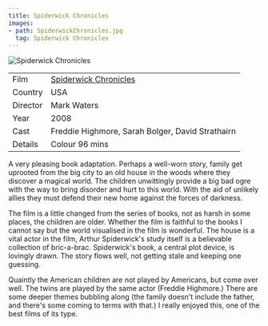 ```yaml
---
title: Spiderwick Chronicles
images:
- path: SpiderwickChronicles.jpg
  tag: Spiderwick Chronicles
---
```

![Spiderwick Chronicles](SpiderwickChronicles.jpg)

| | |
|-|-|
Film|[Spiderwick Chronicles](https://www.imdb.com/title/tt0416236/)
Country|USA
Director|Mark Waters
Year|2008
Cast|Freddie Highmore, Sarah Bolger, David Strathairn
Details|Colour 96 mins

A very pleasing book adaptation. Perhaps a well-worn story, family get uprooted from the big city to an old house in the woods where they discover a magical world. The children unwittingly provide a big bad ogre with the way to bring disorder and hurt to this world. With the aid of unlikely allies they must defend their new home against the forces of darkness.

The film is a little changed from the series of books, not as harsh in some places, the children are older. Whether the film is faithful to the books I cannot say but the world visualised in the film is wonderful. The house is a vital actor in the film, Arthur Spiderwick's study itself is a believable collection of bric-a-brac. Spiderwick's book, a central plot device, is lovingly drawn. The story flows well, not getting stale and keeping one guessing.

Quaintly the American children are not played by Americans, but come over well. The twins are played by the same actor (Freddie Highmore.) There are some deeper themes bubbling along (the family doesn't include the father, and there's some coming to terms with that.) I really enjoyed this, one of the best films of its type.
